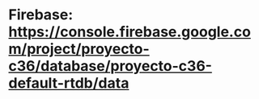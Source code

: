 # Firebase: https://console.firebase.google.com/project/proyecto-c36/database/proyecto-c36-default-rtdb/data

